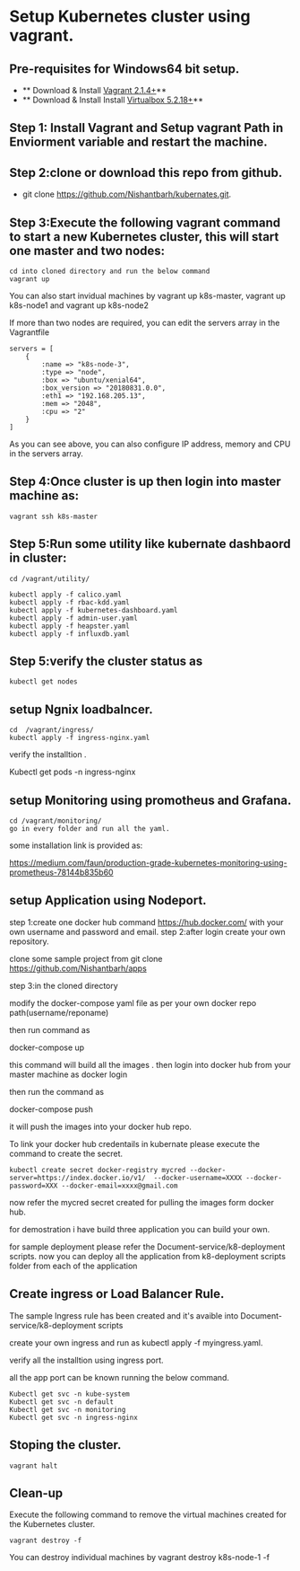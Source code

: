 # Setup Kubernetes cluster using vagrant.



## Pre-requisites for Windows64 bit setup.

 * ** Download & Install [Vagrant 2.1.4+](https://www.vagrantup.com)**
 * ** Download & Install Install [Virtualbox 5.2.18+](https://www.virtualbox.org)**
 
  ## Step 1: Install Vagrant  and Setup vagrant Path in Enviorment variable and restart the machine.
  
  
  ## Step 2:clone or download this repo from github.
  * git clone https://github.com/Nishantbarh/kubernates.git.
  
  
  
  ## Step 3:Execute the following vagrant command to start a new Kubernetes cluster, this will start one master and two nodes:
 
```
cd into cloned directory and run the below command
vagrant up
```

You can also start invidual machines by vagrant up k8s-master, vagrant up k8s-node1 and vagrant up k8s-node2

If more than two nodes are required, you can edit the servers array in the Vagrantfile

```
servers = [
    {
        :name => "k8s-node-3",
        :type => "node",
        :box => "ubuntu/xenial64",
        :box_version => "20180831.0.0",
        :eth1 => "192.168.205.13",
        :mem => "2048",
        :cpu => "2"
    }
]
 ```

As you can see above, you can also configure IP address, memory and CPU in the servers array. 
## Step 4:Once cluster is up  then login into master machine as:
```
vagrant ssh k8s-master
```
## Step 5:Run some utility like kubernate dashbaord  in cluster:
```
cd /vagrant/utility/

kubectl apply -f calico.yaml
kubectl apply -f rbac-kdd.yaml
kubectl apply -f kubernetes-dashboard.yaml
kubectl apply -f admin-user.yaml
kubectl apply -f heapster.yaml
kubectl apply -f influxdb.yaml
```
## Step 5:verify the cluster status as 
```
kubectl get nodes
```
## setup Ngnix loadbalncer.
```
cd  /vagrant/ingress/
kubectl apply -f ingress-nginx.yaml
```

verify the installtion .

Kubectl get pods -n ingress-nginx

## setup Monitoring using promotheus and Grafana.
```
cd /vagrant/monitoring/
go in every folder and run all the yaml.

```
some installation link is provided as:

https://medium.com/faun/production-grade-kubernetes-monitoring-using-prometheus-78144b835b60
## setup Application using Nodeport.

step 1:create one docker hub  command
https://hub.docker.com/  with your own username and password and email.
step 2:after login create your own repository.

clone some sample project from 
git clone https://github.com/Nishantbarh/apps

step 3:in the cloned directory 

modify the docker-compose yaml file as per your own docker repo path(username/reponame)

then run command as

docker-compose up

this command will build all the images .
then login into docker hub from your master machine as
docker login 


then run the command as 

docker-compose push

it will push the images into your docker hub repo.

To link your docker hub credentails  in kubernate please execute the command to create the secret.
```
kubectl create secret docker-registry mycred --docker-server=https://index.docker.io/v1/  --docker-username=XXXX --docker-password=XXX --docker-email=xxxx@gmail.com
```
now refer the mycred secret created for pulling the images form docker hub.

for demostration i have build three application you can build your own.

for sample deployment please refer the Document-service/k8-deployment scripts.
now you can deploy all the application from k8-deployment scripts folder from each of the application




## Create ingress or Load Balancer Rule.
The sample Ingress rule has been created and it's avaible into Document-service/k8-deployment scripts

create your own ingress and run as kubectl apply -f myingress.yaml.

verify all the installtion using ingress port.

all the app port can be known running the below command.
```
Kubectl get svc -n kube-system
Kubectl get svc -n default
Kubectl get svc -n monitoring
Kubectl get svc -n ingress-nginx
```


## Stoping the cluster.
```
vagrant halt
```

## Clean-up

Execute the following command to remove the virtual machines created for the Kubernetes cluster.
```
vagrant destroy -f
```

You can destroy individual machines by vagrant destroy k8s-node-1 -f


